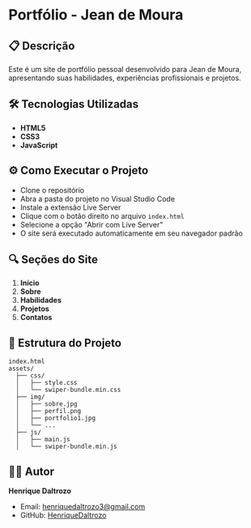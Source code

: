 # Portfólio - Jean de Moura

## 📋 Descrição
Este é um site de portfólio pessoal desenvolvido para Jean de Moura, apresentando suas habilidades, experiências profissionais e projetos.

## 🛠️ Tecnologias Utilizadas

- **HTML5**
- **CSS3**
- **JavaScript**

## ⚙️ Como Executar o Projeto

- Clone o repositório
- Abra a pasta do projeto no Visual Studio Code
- Instale a extensão Live Server
- Clique com o botão direito no arquivo `index.html`
- Selecione a opção "Abrir com Live Server"
- O site será executado automaticamente em seu navegador padrão

## 🔍 Seções do Site

1. **Início**
2. **Sobre**
3. **Habilidades**
4. **Projetos**
5. **Contatos**

## 📂 Estrutura do Projeto

```
index.html 
assets/
  ├── css/
  │   ├── style.css
  │   └── swiper-bundle.min.css
  ├── img/
  │   ├── sobre.jpg
  │   ├── perfil.png
  │   ├── portfolio1.jpg
  │   └── ... 
  ├── js/
  │   ├── main.js
  │   └── swiper-bundle.min.js
```

## 👨‍💻 Autor

**Henrique Daltrozo**

- Email: henriquedaltrozo3@gmail.com
- GitHub: [HenriqueDaltrozo](https://github.com/HenriqueDaltrozo)